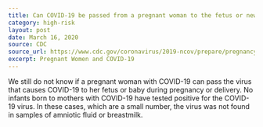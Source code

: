 ```yaml
---
title: Can COVID-19 be passed from a pregnant woman to the fetus or newborn?
category: high-risk
layout: post
date: March 16, 2020
source: CDC
source_url: https://www.cdc.gov/coronavirus/2019-ncov/prepare/pregnancy-breastfeeding.html
excerpt: Pregnant Women and COVID-19
---
```


We still do not know if a pregnant woman with COVID-19 can pass the virus that causes COVID-19 to her fetus or baby during pregnancy or delivery. No infants born to mothers with COVID-19 have tested positive for the COVID-19 virus. In these cases, which are a small number, the virus was not found in samples of amniotic fluid or breastmilk.
